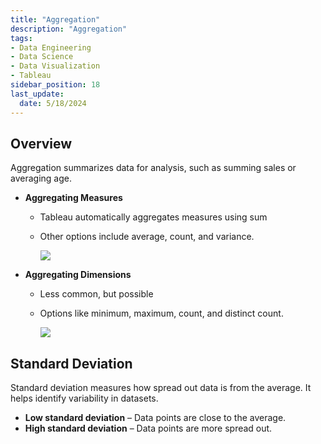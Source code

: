 ```yaml
---
title: "Aggregation"
description: "Aggregation"
tags: 
- Data Engineering
- Data Science
- Data Visualization
- Tableau
sidebar_position: 18
last_update:
  date: 5/18/2024
---
```



## Overview 

Aggregation summarizes data for analysis, such as summing sales or averaging age.  

- **Aggregating Measures** 
  
  - Tableau automatically aggregates measures using sum
  - Other options include average, count, and variance.  

    <div class="img-center"> 

    ![](/img/docs/Screenshot-2025-03-09-031702.png)

    </div>

- **Aggregating Dimensions** 

  - Less common, but possible 
  - Options like minimum, maximum, count, and distinct count.  

    <div class="img-center"> 

    ![](/img/docs/Screenshot-2025-03-09-031754.png)

    </div>


## Standard Deviation 

Standard deviation measures how spread out data is from the average. It helps identify variability in datasets.  

- **Low standard deviation** – Data points are close to the average.  
- **High standard deviation** – Data points are more spread out.  

